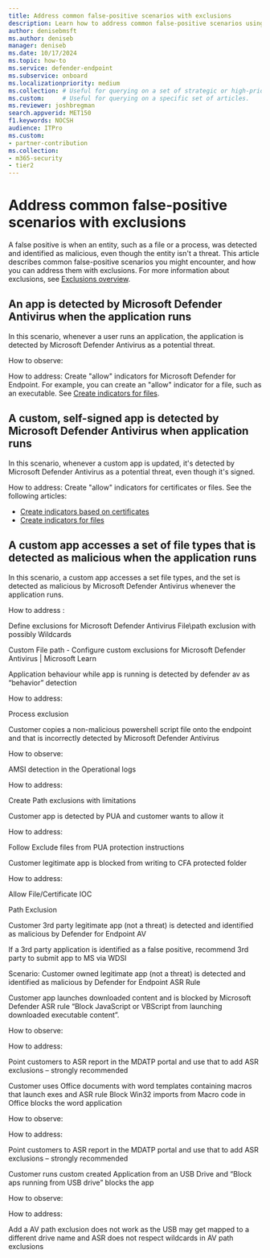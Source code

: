 ```yaml
---
title: Address common false-positive scenarios with exclusions            
description: Learn how to address common false-positive scenarios using antivirus exclusions or Defender for Endpoint indicators.            
author: denisebmsft
ms.author: deniseb
manager: deniseb 
ms.date: 10/17/2024
ms.topic: how-to
ms.service: defender-endpoint
ms.subservice: onboard
ms.localizationpriority: medium 
ms.collection: # Useful for querying on a set of strategic or high-priority content.
ms.custom:     # Useful for querying on a specific set of articles.
ms.reviewer: joshbregman
search.appverid: MET150
f1.keywords: NOCSH 
audience: ITPro
ms.custom: 
- partner-contribution
ms.collection: 
- m365-security
- tier2
---
```


# Address common false-positive scenarios with exclusions

A false positive is when an entity, such as a file or a process, was detected and identified as malicious, even though the entity isn't a threat. This article describes common false-positive scenarios you might encounter, and how you can address them with exclusions. For more information about exclusions, see [Exclusions overview](navigate-defender-endpoint-antivirus-exclusions.md).

## An app is detected by Microsoft Defender Antivirus when the application runs

In this scenario, whenever a user runs an application, the application is detected by Microsoft Defender Antivirus as a potential threat. 

How to observe:  

How to address: Create "allow" indicators for Microsoft Defender for Endpoint. For example, you can create an "allow" indicator for a file, such as an executable. See [Create indicators for files](indicator-file.md). 

## A custom, self-signed app is detected by Microsoft Defender Antivirus when application runs 

In this scenario, whenever a custom app is updated, it's detected by Microsoft Defender Antivirus as a potential threat, even though it's signed.

How to address: Create "allow" indicators for certificates or files. See the following articles:

- [Create indicators based on certificates](indicator-certificates.md)
- [Create indicators for files](indicator-file.md)

## A custom app accesses a set of file types that is detected as malicious when the application runs

In this scenario, a custom app accesses a set file types, and the set is detected as malicious by Microsoft Defender Antivirus whenever the application runs. 

How to address : 

 Define exclusions for Microsoft Defender Antivirus  File\path exclusion with possibly Wildcards 

Custom File path - Configure custom exclusions for Microsoft Defender Antivirus | Microsoft Learn 

Application behaviour while app is running is detected by defender av as “behavior” detection 

How to address:   

Process exclusion 

Customer copies a non-malicious powershell script file onto the endpoint and that is incorrectly detected by Microsoft Defender Antivirus  

How to observe:   

AMSI detection in the Operational logs 

How to address:  

Create Path exclusions with limitations 

 

Customer app is detected by PUA and customer wants to allow it 

How to address:   

Follow Exclude files from PUA protection instructions 

Customer legitimate  app is blocked from writing to CFA protected folder 

How to address:   

Allow File/Certificate IOC 

Path Exclusion 

Customer 3rd party legitimate app (not a threat)  is detected and identified as malicious by Defender for Endpoint AV 

If a 3rd party application is identified as a false positive, recommend 3rd party to submit app to MS via WDSI 

Scenario: Customer owned legitimate app (not a threat)  is detected and identified as malicious by Defender for Endpoint ASR Rule 

Customer app launches downloaded content and is blocked  by Microsoft Defender ASR rule “Block JavaScript or VBScript from launching downloaded executable content”. 

How to observe: 

How to address:  

Point customers to ASR report in the MDATP portal and use that to add ASR exclusions – strongly recommended 

 

Customer uses Office documents with word templates containing macros that launch exes and ASR rule Block Win32 imports from Macro code in Office blocks the word application 

How to observe: 

How to address: 

Point customers to ASR report in the MDATP portal and use that to add ASR exclusions – strongly recommended 

 

 

Customer runs custom created Application from an USB Drive and “Block aps running from USB drive” blocks the app 

How to observe: 

How to address: 

Add a AV path exclusion does not work as the USB may get mapped to a different drive name and ASR does not respect wildcards in AV path exclusions 

 